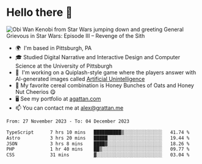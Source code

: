 <!--
**GameDog9988/GameDog9988** is a ✨ _special_ ✨ repository because its `README.md` (this file) appears on your GitHub profile.

Here are some ideas to get you started:

- 🔭 I’m currently working on ...
- 🌱 I’m currently learning ...
- 👯 I’m looking to collaborate on ...
- 🤔 I’m looking for help with ...
- 💬 Ask me about ...
- 📫 How to reach me: ...
- 😄 Pronouns: ...
- ⚡ Fun fact: ...
-->



Hello there 👋
==================================

![Obi Wan Kenobi from Star Wars jumping down and greeting General Grievous in Star Wars: Episode III – Revenge of the Sith](https://github.com/agrattan0820/agrattan0820/assets/51346343/689e56eb-29be-46a5-a079-28ea727b5f7e)


- 🌍  I'm based in Pittsburgh, PA
- 🎓  Studied Digital Narrative and Interactive Design and Computer Science at the University of Pittsburgh
- 👾  I'm working on a Quiplash-style game where the players answer with AI-generated images called [Artificial Unintelligence](https://github.com/agrattan0820/artificial-unintelligence)
- 🥣  My favorite cereal combination is Honey Bunches of Oats and Honey Nut Cheerios 😋
- 🖥️  See my portfolio at [agattan.com](http://agrattan.com/)
- 📫  You can contact me at [alex@grattan.me](mailto:alex@grattan.me)

<!--START_SECTION:waka-->

```txt
From: 27 November 2023 - To: 04 December 2023

TypeScript      7 hrs 10 mins   ██████████▒░░░░░░░░░░░░░░   41.74 %
Astro           3 hrs 20 mins   █████░░░░░░░░░░░░░░░░░░░░   19.44 %
JSON            3 hrs 8 mins    ████▓░░░░░░░░░░░░░░░░░░░░   18.26 %
PHP             1 hr 40 mins    ██▒░░░░░░░░░░░░░░░░░░░░░░   09.77 %
CSS             31 mins         ▓░░░░░░░░░░░░░░░░░░░░░░░░   03.04 %
```

<!--END_SECTION:waka-->
